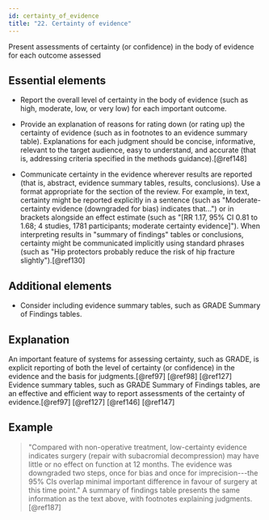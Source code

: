 ```yaml
---
id: certainty_of_evidence
title: "22. Certainty of evidence"
---
```


Present assessments of certainty (or confidence) in the body of evidence for each outcome assessed

## Essential elements

-   Report the overall level of certainty in the body of evidence (such
    as high, moderate, low, or very low) for each important outcome.

-   Provide an explanation of reasons for rating down (or rating up) the
    certainty of evidence (such as in footnotes to an evidence summary
    table). Explanations for each judgment should be concise,
    informative, relevant to the target audience, easy to understand,
    and accurate (that is, addressing criteria specified in the methods
    guidance).[@ref148]

-   Communicate certainty in the evidence wherever results are reported
    (that is, abstract, evidence summary tables, results, conclusions).
    Use a format appropriate for the section of the review. For example,
    in text, certainty might be reported explicitly in a sentence (such
    as "Moderate-certainty evidence (downgraded for bias) indicates
    that...") or in brackets alongside an effect estimate (such as "\[RR
    1.17, 95% CI 0.81 to 1.68; 4 studies, 1781 participants; moderate
    certainty evidence\]"). When interpreting results in "summary of
    findings" tables or conclusions, certainty might be communicated
    implicitly using standard phrases (such as "Hip protectors probably
    reduce the risk of hip fracture slightly").[@ref130]

## Additional elements

-   Consider including evidence summary tables, such as GRADE Summary of
    Findings tables.

## Explanation

An important feature of systems for assessing
certainty, such as GRADE, is explicit reporting of both the level of
certainty (or confidence) in the evidence and the basis for
judgments.[@ref97] [@ref98] [@ref127] Evidence summary tables, such as
GRADE Summary of Findings tables, are an effective and efficient way to
report assessments of the certainty of evidence.[@ref97] [@ref127]
[@ref146] [@ref147]

## Example

> "Compared with non-operative treatment, low-certainty evidence indicates
surgery (repair with subacromial decompression) may have little or no
effect on function at 12 months. The evidence was downgraded two steps,
once for bias and once for imprecision---the 95% CIs overlap minimal
important difference in favour of surgery at this time point." A summary
of findings table presents the same information as the text above, with
footnotes explaining judgments.[@ref187]
